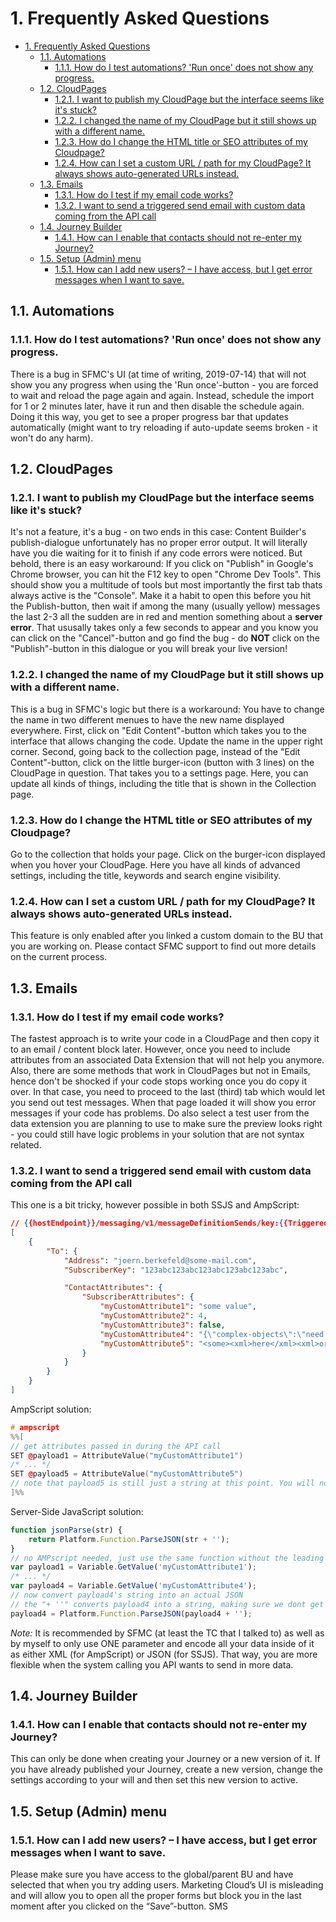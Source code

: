 # 1. Frequently Asked Questions

- [1. Frequently Asked Questions](#1-frequently-asked-questions)
	- [1.1. Automations](#11-automations)
		- [1.1.1. How do I test automations? 'Run once' does not show any progress.](#111-how-do-i-test-automations-run-once-does-not-show-any-progress)
	- [1.2. CloudPages](#12-cloudpages)
		- [1.2.1. I want to publish my CloudPage but the interface seems like it's stuck?](#121-i-want-to-publish-my-cloudpage-but-the-interface-seems-like-its-stuck)
		- [1.2.2. I changed the name of my CloudPage but it still shows up with a different name.](#122-i-changed-the-name-of-my-cloudpage-but-it-still-shows-up-with-a-different-name)
		- [1.2.3. How do I change the HTML title or SEO attributes of my Cloudpage?](#123-how-do-i-change-the-html-title-or-seo-attributes-of-my-cloudpage)
		- [1.2.4. How can I set a custom URL / path for my CloudPage? It always shows auto-generated URLs instead.](#124-how-can-i-set-a-custom-url--path-for-my-cloudpage-it-always-shows-auto-generated-urls-instead)
	- [1.3. Emails](#13-emails)
		- [1.3.1. How do I test if my email code works?](#131-how-do-i-test-if-my-email-code-works)
		- [1.3.2. I want to send a triggered send email with custom data coming from the API call](#132-i-want-to-send-a-triggered-send-email-with-custom-data-coming-from-the-api-call)
	- [1.4. Journey Builder](#14-journey-builder)
		- [1.4.1. How can I enable that contacts should not re-enter my Journey?](#141-how-can-i-enable-that-contacts-should-not-re-enter-my-journey)
	- [1.5. Setup (Admin) menu](#15-setup-admin-menu)
		- [1.5.1. How can I add new users? – I have access, but I get error messages when I want to save.](#151-how-can-i-add-new-users--i-have-access-but-i-get-error-messages-when-i-want-to-save)

## 1.1. Automations

### 1.1.1. How do I test automations? 'Run once' does not show any progress.

There is a bug in SFMC's UI (at time of writing, 2019-07-14) that will not show you any progress when using the 'Run once'-button - you are forced to wait and reload the page again and again. Instead, schedule the import for 1 or 2 minutes later, have it run and then disable the schedule again. Doing it this way, you get to see a proper progress bar that updates automatically (might want to try reloading if auto-update seems broken - it won't do any harm).

## 1.2. CloudPages

### 1.2.1. I want to publish my CloudPage but the interface seems like it's stuck?

It's not a feature, it's a bug - on two ends in this case: Content Builder's publish-dialogue unfortunately has no proper error output. It will literally have you die waiting for it to finish if any code errors were noticed. But behold, there is an easy workaround: If you click on "Publish" in Google's Chrome browser, you can hit the F12 key to open "Chrome Dev Tools". This should show you a multitude of tools but most importantly the first tab thats always active is the "Console". Make it a habit to open this before you hit the Publish-button, then wait if among the many (usually yellow) messages the last 2-3 all the sudden are in red and mention something about a **server error**. That ususally takes only a few seconds to appear and you know you can click on the "Cancel"-button and go find the bug - do **NOT** click on the "Publish"-button in this dialogue or you will break your live version!

### 1.2.2. I changed the name of my CloudPage but it still shows up with a different name.

This is a bug in SFMC's logic but there is a workaround: You have to change the name in two different menues to have the new name displayed everywhere. First, click on "Edit Content"-button which takes you to the interface that allows changing the code. Update the name in the upper right corner. Second, going back to the collection page, instead of the "Edit Content"-button, click on the little burger-icon (button with 3 lines) on the CloudPage in question. That takes you to a settings page. Here, you can update all kinds of things, including the title that is shown in the Collection page.

### 1.2.3. How do I change the HTML title or SEO attributes of my Cloudpage?

Go to the collection that holds your page. Click on the burger-icon displayed when you hover your CloudPage. Here you have all kinds of advanced settings, including the title, keywords and search engine visibility.

### 1.2.4. How can I set a custom URL / path for my CloudPage? It always shows auto-generated URLs instead.

This feature is only enabled after you linked a custom domain to the BU that you are working on. Please contact SFMC support to find out more details on the current process.

## 1.3. Emails

### 1.3.1. How do I test if my email code works?

The fastest approach is to write your code in a CloudPage and then copy it to an email / content block later. However, once you need to include attributes from an associated Data Extension that will not help you anymore. Also, there are some methods that work in CloudPages but not in Emails, hence don't be shocked if your code stops working once you do copy it over. In that case, you need to proceed to the last (third) tab which would let you send out test messages. When that page loaded it will show you error messages if your code has problems. Do also select a test user from the data extension you are planning to use to make sure the preview looks right - you could still have logic problems in your solution that are not syntax related.

### 1.3.2. I want to send a triggered send email with custom data coming from the API call

This one is a bit tricky, however possible in both SSJS and AmpScript:

```json
// {{hostEndpoint}}/messaging/v1/messageDefinitionSends/key:{{TriggeredSend}}/sendBatch
[
	{
		"To": {
			"Address": "joern.berkefeld@some-mail.com",
			"SubscriberKey": "123abc123abc123abc123abc123abc",

			"ContactAttributes": {
				"SubscriberAttributes": {
					"myCustomAttribute1": "some value",
					"myCustomAttribute2": 4,
					"myCustomAttribute3": false,
					"myCustomAttribute4": "{\"complex-objects\":\"need to be stringified\"}",
					"myCustomAttribute5": "<some><xml>here</xml><xml>or here</xml></some>"
				}
			}
		}
	}
]
```

AmpScript solution:

```c++
# ampscript
%%[
// get attributes passed in during the API call
SET @payload1 = AttributeValue("myCustomAttribute1")
/* ... */
SET @payload5 = AttributeValue("myCustomAttribute5")
// note that payload5 is still just a string at this point. You will now need to decode it
]%%
```

Server-Side JavaScript solution:

```javascript
function jsonParse(str) {
	return Platform.Function.ParseJSON(str + '');
}
// no AMPscript needed, just use the same function without the leading "@"
var payload1 = Variable.GetValue('myCustomAttribute1');
/* ... */
var payload4 = Variable.GetValue('myCustomAttribute4');
// now convert payload4's string into an actual JSON
// the "+ ''" converts payload4 into a string, making sure we dont get error 500 if it wasn't already
payload4 = Platform.Function.ParseJSON(payload4 + '');
```

_Note:_ It is recommended by SFMC (at least the TC that I talked to) as well as by myself to only use ONE parameter and encode all your data inside of it as either XML (for AmpScript) or JSON (for SSJS). That way, you are more flexible when the system calling you API wants to send in more data.

## 1.4. Journey Builder

### 1.4.1. How can I enable that contacts should not re-enter my Journey?

This can only be done when creating your Journey or a new version of it. If you have already published your Journey, create a new version, change the settings according to your will and then set this new version to active.

## 1.5. Setup (Admin) menu

### 1.5.1. How can I add new users? – I have access, but I get error messages when I want to save.

Please make sure you have access to the global/parent BU and have selected that when you try adding users. Marketing Cloud’s UI is misleading and will allow you to open all the proper forms but block you in the last moment after you clicked on the “Save”-button.
SMS
